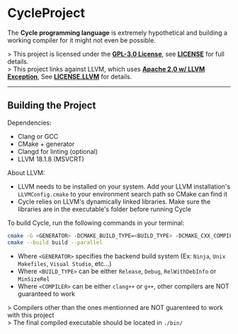 # CycleProject

The **Cycle programming language** is extremely hypothetical and building a working compiler for it might not even be possible.

\> This project is licensed under the **[GPL-3.0 License](https://www.gnu.org/licenses/gpl-3.0.en.html)**, see **[LICENSE](./LICENSE)** for full details.
<br>
\> This project links against LLVM, which uses **[Apache 2.0 w/ LLVM Exception](https://llvm.org/LICENSE.txt)**, See **[LICENSE.LLVM](./LICENSE.LLVM)** for details.

---

## Building the Project

Dependencies:
- Clang or GCC
- CMake + generator
- Clangd for linting (optional)
- LLVM 18.1.8 (MSVCRT)

About LLVM:
- LLVM needs to be installed on your system. Add your LLVM installation's ```LLVMConfig.cmake``` to your environment search path so CMake can find it
- Cycle relies on LLVM's dynamically linked libraries. Make sure the libraries are in the executable's folder before running Cycle

To build Cycle, run the following commands in your terminal:

```bash
cmake -G <GENERATOR> -DCMAKE_BUILD_TYPE=<BUILD_TYPE> -DCMAKE_CXX_COMPILER=<COMPILER> -B build
cmake --build build --parallel
```

- Where ```<GENERATOR>``` specifies the backend build system (Ex: ```Ninja```, ```Unix Makefiles```, ```Visual Studio```, etc...)
- Where ```<BUILD_TYPE>``` can be either ```Release```, ```Debug```, ```RelWithDebInfo``` or ```MinSizeRel```
- Where ```<COMPILER>``` can be either ```clang++``` or ```g++```, other compilers are NOT guaranteed to work

\> Compilers other than the ones mentionned are NOT guarenteed to work with this project
<br>
\> The final compiled executable should be located in ```./bin/```
